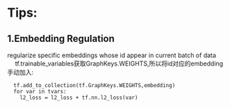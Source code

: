 # Tips:
## 1.Embedding Regulation
regularize specific embeddings whose id appear in current batch of data  　
tf.trainable_variables获取GraphKeys.WEIGHTS,所以将id对应的embedding手动加入:  　
```
  tf.add_to_collection(tf.GraphKeys.WEIGHTS,embedding)  
  for var in tvars:  
    l2_loss = l2_loss + tf.nn.l2_loss(var)
```
